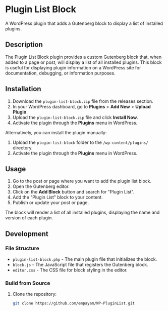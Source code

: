 # Plugin List Block

A WordPress plugin that adds a Gutenberg block to display a list of installed plugins.

## Description

The Plugin List Block plugin provides a custom Gutenberg block that, when added to a page or post, will display a list of all installed plugins. This block is useful for displaying plugin information on a WordPress site for documentation, debugging, or information purposes.

## Installation

1. Download the `plugin-list-block.zip` file from the releases section.
2. In your WordPress dashboard, go to **Plugins** > **Add New** > **Upload Plugin**.
3. Upload the `plugin-list-block.zip` file and click **Install Now**.
4. Activate the plugin through the **Plugins** menu in WordPress.

Alternatively, you can install the plugin manually:

1. Upload the `plugin-list-block` folder to the `/wp-content/plugins/` directory.
2. Activate the plugin through the **Plugins** menu in WordPress.

## Usage

1. Go to the post or page where you want to add the plugin list block.
2. Open the Gutenberg editor.
3. Click on the **Add Block** button and search for "Plugin List".
4. Add the "Plugin List" block to your content.
5. Publish or update your post or page.

The block will render a list of all installed plugins, displaying the name and version of each plugin.

## Development

### File Structure

- `plugin-list-block.php` - The main plugin file that initializes the block.
- `block.js` - The JavaScript file that registers the Gutenberg block.
- `editor.css` - The CSS file for block styling in the editor.

### Build from Source

1. Clone the repository:
   ```bash
   git clone https://github.com/empayam/WP-PluginList.git
